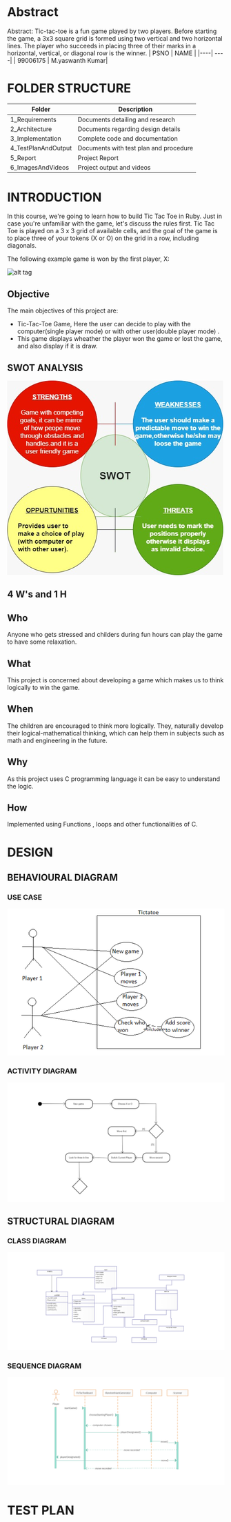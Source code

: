 # Abstract
  Abstract: Tic-tac-toe is a fun game played by two players. Before starting the game, a 3x3 square grid is formed using two vertical and two horizontal lines. The player who succeeds in placing three of their marks in a horizontal, vertical, or diagonal row is the winner.
|  PSNO  |  NAME  |
|----| ----|
| 99006175 |  M.yaswanth Kumar|

# FOLDER STRUCTURE

|  Folder  |  Description  |
|----| ----|
| 1_Requirements |	Documents detailing and research  |
| 2_Architecture|  Documents regarding design details  |
|3_Implementation |	Complete code and documentation  |
|4_TestPlanAndOutput|	Documents with test plan and procedure  |
|5_Report|	Project Report  |
|6_ImagesAndVideos|	Project output and videos | 
# INTRODUCTION
In this course, we're going to learn how to build Tic Tac Toe in Ruby. Just in case you're unfamiliar with the game, let's discuss the rules first. Tic Tac Toe is played on a 3 x 3 grid of available cells, and the goal of the game is to place three of your tokens (X or O) on the grid in a row, including diagonals.

The following example game is won by the first player, X:

![alt tag](http://miro.medium.com/max/1024/1*Syzc_BbO0QHTx74NLHcpiQ.png)
## Objective
The main objectives of this project are: 
* Tic-Tac-Toe Game, Here the user can decide to play with the computer(single player mode) or with other user(double player mode) .
* This game displays wheather the player won the game or lost the game, and also display if it is draw.

## SWOT ANALYSIS
![image](https://github.com/yaswanthmittireddy/stepin-miniproject/blob/main/7_Others/SWOT.jpeg)



## **4 W's and 1 H**

## Who

Anyone who gets stressed and childers during fun hours  can play the game to have some relaxation.

## What

This project is concerned about developing a game which makes us to think logically to win the game.

## When

The children are encouraged to think more logically. They,  naturally develop their logical-mathematical thinking, which can help them in subjects such as math and engineering in the future.

## Why

As this project uses C programming language  it can be easy to understand the logic.

## How

Implemented using Functions , loops and other functionalities of C.

# DESIGN
## BEHAVIOURAL DIAGRAM
### USE CASE
![](https://github.com/yaswanthmittireddy/stepin-miniproject/blob/main/7_Others/use%20case.png)
### ACTIVITY DIAGRAM
![](https://github.com/yaswanthmittireddy/stepin-miniproject/blob/main/7_Others/Activity%20diagram.png)

## STRUCTURAL DIAGRAM
### CLASS DIAGRAM
![](https://github.com/yaswanthmittireddy/stepin-miniproject/blob/main/7_Others/Class%20diagram.png)
### SEQUENCE DIAGRAM
![](https://github.com/yaswanthmittireddy/stepin-miniproject/blob/main/7_Others/sqeuence%20diagram.png)


# TEST PLAN



